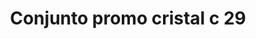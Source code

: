 ---
title: Conjunto promo cristal c 29
date: 
draft: false

# descripcion
description : Conjunto de cadena y dije con cristal. Largo de cadena 40, 45 o 50 cm a elección

materials: 

color: 

dimensions: 

code: 06-26-0772

type: "Conjuntos"

categories: []

price: $3.240,00

price_eftvo: $2.750,00

# Images
# first image will be shown in the product page
images:
  # - image: "images/path_to_image"
  # La ubicacion de las imagenes es imagenes/Conjuntos/Conjuntos.Cadena y Dije/06-26-0772-conjunto-promo-cristal-c-29
  - image: "./images/conjuntos/cadena_y_dije/06-26-0772-conjunto-promo-cristal-c-29.jpg"
---